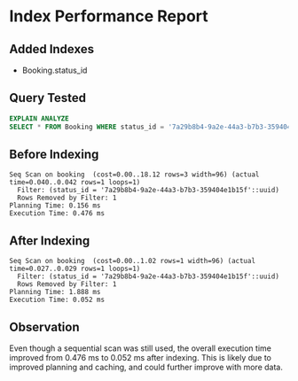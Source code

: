 # Index Performance Report

## Added Indexes
- Booking.status_id

## Query Tested
```sql
EXPLAIN ANALYZE
SELECT * FROM Booking WHERE status_id = '7a29b8b4-9a2e-44a3-b7b3-359404e1b15f';
```

## Before Indexing
```
Seq Scan on booking  (cost=0.00..18.12 rows=3 width=96) (actual time=0.040..0.042 rows=1 loops=1)
  Filter: (status_id = '7a29b8b4-9a2e-44a3-b7b3-359404e1b15f'::uuid)
  Rows Removed by Filter: 1
Planning Time: 0.156 ms
Execution Time: 0.476 ms
```

## After Indexing
```
Seq Scan on booking  (cost=0.00..1.02 rows=1 width=96) (actual time=0.027..0.029 rows=1 loops=1)
  Filter: (status_id = '7a29b8b4-9a2e-44a3-b7b3-359404e1b15f'::uuid)
  Rows Removed by Filter: 1
Planning Time: 1.888 ms
Execution Time: 0.052 ms
```

## Observation
Even though a sequential scan was still used, the overall execution time improved from 0.476 ms to 0.052 ms after indexing. This is likely due to improved planning and caching, and could further improve with more data.
